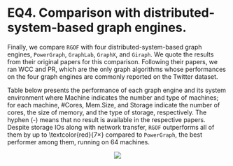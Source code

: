 # EQ4. Comparison with distributed-system-based graph engines.

Finally, we compare `RGOF` with four distributed-system-based graph engines, `PowerGraph`, `GraphLab`, `GraphX`, and `Giraph`.
We quote the results from their original papers for this comparison.
Following their papers, we ran WCC and PR, which are the only graph algorithms whose performances on the four graph engines are commonly reported on the Twitter dataset.

Table below presents the performance of each graph engine and its system environment where Machine indicates the number and type of machines; for each machine, \#Cores, Mem.Size, and Storage indicate the number of cores, the size of memory, and the type of storage, respectively.
The hyphen (-) means that no result is available in the respective papers.
Despite storage IOs along with network transfer, `RGOF` outperforms all of them by up to \textcolor{red}{$7\times$} compared to `PowerGraph`, the best performer among them, running on 64 machines.

<p align="center">
  <img src="https://github.com/user-attachments/assets/796555ac-1274-4a88-97c6-46f6ab01a8ff" />
</p>
